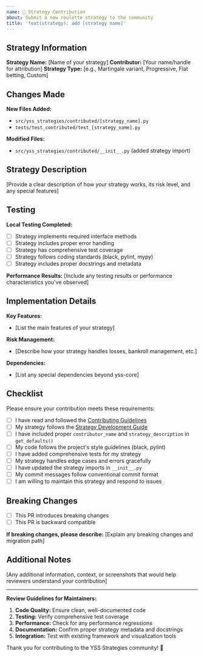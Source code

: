 ```yaml
---
name: 🎲 Strategy Contribution
about: Submit a new roulette strategy to the community
title: 'feat(strategy): add [strategy name]'
---
```


## Strategy Information

**Strategy Name:** [Name of your strategy]
**Contributor:** [Your name/handle for attribution]
**Strategy Type:** [e.g., Martingale variant, Progressive, Flat betting, Custom]

## Changes Made

**New Files Added:**
- `src/yss_strategies/contributed/[strategy_name].py`
- `tests/test_contributed/test_[strategy_name].py`

**Modified Files:**
- `src/yss_strategies/contributed/__init__.py` (added strategy import)

## Strategy Description

[Provide a clear description of how your strategy works, its risk level, and any special features]

## Testing

**Local Testing Completed:**
- [ ] Strategy implements required interface methods
- [ ] Strategy includes proper error handling
- [ ] Strategy has comprehensive test coverage
- [ ] Strategy follows coding standards (black, pylint, mypy)
- [ ] Strategy includes proper docstrings and metadata

**Performance Results:**
[Include any testing results or performance characteristics you've observed]

## Implementation Details

**Key Features:**
- [List the main features of your strategy]

**Risk Management:**
- [Describe how your strategy handles losses, bankroll management, etc.]

**Dependencies:**
- [List any special dependencies beyond yss-core]

## Checklist

Please ensure your contribution meets these requirements:

- [ ] I have read and followed the [Contributing Guidelines](CONTRIBUTING.md)
- [ ] My strategy follows the [Strategy Development Guide](docs/strategy-development.md)
- [ ] I have included proper `contributor_name` and `strategy_description` in `get_defaults()`
- [ ] My code follows the project's style guidelines (black, pylint)
- [ ] I have added comprehensive tests for my strategy
- [ ] My strategy handles edge cases and errors gracefully
- [ ] I have updated the strategy imports in `__init__.py`
- [ ] My commit messages follow conventional commit format
- [ ] I am willing to maintain this strategy and respond to issues

## Breaking Changes

- [ ] This PR introduces breaking changes
- [ ] This PR is backward compatible

**If breaking changes, please describe:**
[Explain any breaking changes and migration path]

## Additional Notes

[Any additional information, context, or screenshots that would help reviewers understand your contribution]

---

**Review Guidelines for Maintainers:**

1. **Code Quality:** Ensure clean, well-documented code
2. **Testing:** Verify comprehensive test coverage
3. **Performance:** Check for any performance regressions  
4. **Documentation:** Confirm proper strategy metadata and docstrings
5. **Integration:** Test with existing framework and visualization tools

Thank you for contributing to the YSS Strategies community! 🎲
